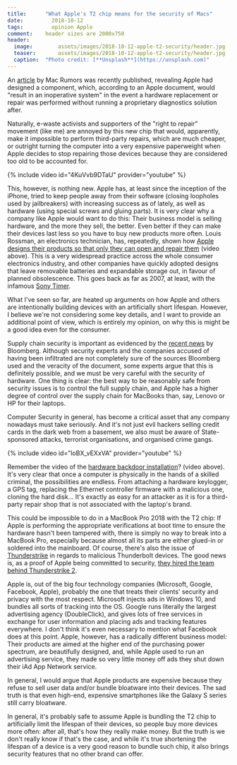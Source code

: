 ```yaml
---
title:		"What Apple's T2 chip means for the security of Macs"
date:		  2018-10-12
tags:		  opinion Apple
comment:	header sizes are 2000x750
header:
  image:		assets/images/2018-10-12-apple-t2-security/header.jpg
  teaser:		assets/images/2018-10-12-apple-t2-security/header.jpg
  caption:	"Photo credit: [**Unsplash**](https://unsplash.com)"
---
```


An [article](https://www.macrumors.com/2018/10/04/t2-macs-must-pass-diagnostics-for-certain-repairs/) by Mac Rumors was recently published, revealing Apple had designed a component, which, according to an Apple document, would "result in an inoperative system" in the event a hardware replacement or repair was performed without running a proprietary diagnostics solution after.

Naturally, e-waste activists and supporters of the "right to repair" movement (like me) are annoyed by this new chip that would, apparently, make it impossible to perform third-party repairs, which are much cheaper, or outright turning the computer into a very expensive paperweight when Apple decides to stop repairing those devices because they are considered too old to be accounted for.

{% include video id="4KuVvb9DTaU" provider="youtube" %}

This, however, is nothing new. Apple has, at least since the inception of the iPhone, tried to keep people away from their software (closing loopholes used by jailbreakers) with increasing success as of lately, as well as hardware (using special screws and gluing parts). It is very clear why a company like Apple would want to do this: Their business model is selling hardware, and the more they sell, the better. Even better if they can make their devices last less so you have to buy new products more often. Louis Rossman, an electronics technician, has, repeatedly, shown how [Apple designs their products so that only they can open and repair them](https://youtu.be/4KuVvb9DTaU) (video above). This is a very widespread practice across the whole consumer electronics industry, and other companies have quickly adopted designs that leave removable batteries and expandable storage out, in favour of planned obsolescence. This goes back as far as 2007, at least, with the infamous [Sony Timer](https://en.wikipedia.org/wiki/Sony_timer).

What I've seen so far, are heated up arguments on how Apple and others are intentionally building devices with an artificially short lifespan. However, I believe we're not considering some key details, and I want to provide an additional point of view, which is entirely my opinion, on why this is might be a good idea even for the consumer.

Supply chain security is important as evidenced by the [recent news](https://www.bloomberg.com/news/features/2018-10-04/the-big-hack-how-china-used-a-tiny-chip-to-infiltrate-america-s-top-companies) by Bloomberg. Although security experts and the companies accused of having been infiltrated are not completely sure of the sources Bloomberg used and the veracity of the document, some experts argue that this is definitely possible, and we must be very careful with the security of hardware. One thing is clear: the best way to be reasonably safe from security issues is to control the full supply chain, and Apple has a higher degree of control over the supply chain for MacBooks than, say, Lenovo or HP for their laptops.

Computer Security in general, has become a critical asset that any company nowadays must take seriously. And it's not just evil hackers selling credit cards in the dark web from a basement, we also must be aware of State-sponsored attacks, terrorist organisations, and organised crime gangs.

{% include video id="loBX_vEXxVA" provider="youtube" %}

Remember the video of the [hardware backdoor installation](https://www.youtube.com/watch?v=loBX_vEXxVA)? (video above). It's very clear that once a computer is physically in the hands of a skilled criminal, the possibilities are endless. From attaching a hardware keylogger, a GPS tag, replacing the Ethernet controller firmware with a malicious one, cloning the hard disk... It's exactly as easy for an attacker as it is for a third-party repair shop that is not associated with the laptop's brand.

This could be impossible to do in a MacBook Pro 2018 with the T2 chip: If Apple is performing the appropriate verifications at boot time to ensure the hardware hasn't been tampered with, there is simply no way to break into a MacBook Pro, especially because almost all its parts are either glued-in or soldered into the mainboard. Of course, there's also the issue of [Thunderstrike](https://trmm.net/Thunderstrike_FAQ) in regards to malicious Thunderbolt devices. The good news is, as a proof of Apple being committed to security, [they hired the team behind Thunderstrike 2](https://appleinsider.com/articles/16/02/02/apple-hires-firmware-security-experts-who-worked-on-thunderstrike-2-exploit).

Apple is, out of the big four technology companies (Microsoft, Google, Facebook, Apple), probably the one that treats their clients' security and privacy with the most respect. Microsoft injects ads in Windows 10, and bundles all sorts of tracking into the OS. Google runs literally the largest advertising agency (DoubleClick), and gives lots of free services in exchange for user information and placing ads and tracking features everywhere. I don't think it's even necessary to mention what Facebook does at this point. Apple, however, has a radically different business model: Their products are aimed at the higher end of the purchasing power spectrum, are beautifully designed, and, while Apple used to run an advertising service, they made so very little money off ads they shut down their iAd App Network service.

In general, I would argue that Apple products are expensive because they refuse to sell user data and/or bundle bloatware into their devices. The sad truth is that even high-end, expensive smartphones like the Galaxy S series still carry bloatware.

In general, it's probably safe to assume Apple is bundling the T2 chip to artificially limit the lifespan of their devices, so people buy more devices more often: after all, that's how they really make money. But the truth is we don't really know if that's the case, and while it's true shortening the lifespan of a device is a very good reason to bundle such chip, it also brings security features that no other brand can offer.
